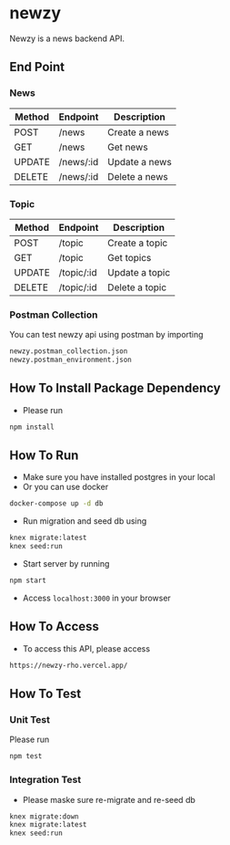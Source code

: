 # newzy

Newzy is a news backend API.

## End Point

### News

| Method | Endpoint | Description |
|---|---|---|
| POST | /news | Create a news |
| GET | /news | Get news |
| UPDATE | /news/:id | Update a news |
| DELETE | /news/:id | Delete a news |

### Topic

| Method | Endpoint | Description |
|---|---|---|
| POST | /topic | Create a topic |
| GET | /topic | Get topics |
| UPDATE | /topic/:id | Update a topic |
| DELETE | /topic/:id | Delete a topic |

### Postman Collection

You can test newzy api using postman by importing

```sh
newzy.postman_collection.json
newzy.postman_environment.json
```

## How To Install Package Dependency

- Please run

```sh
npm install
```

## How To Run

- Make sure you have installed postgres in your local
- Or you can use docker

```sh
docker-compose up -d db
```

- Run migration and seed db using

```sh
knex migrate:latest
knex seed:run
```

- Start server by running

```sh
npm start
```

- Access `localhost:3000` in your browser

## How To Access

- To access this API, please access

```sh
https://newzy-rho.vercel.app/
```

## How To Test

### Unit Test

Please run

```sh
npm test
```

### Integration Test

- Please maske sure re-migrate and re-seed db

```sh
knex migrate:down
knex migrate:latest
knex seed:run
```
